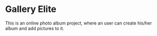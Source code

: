 <h1>Gallery Elite</h1>
This is an online photo album project, where an user can create his/her album and add pictures to it.
